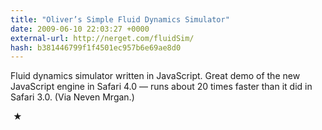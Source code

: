 ```yaml
---
title: "Oliver’s Simple Fluid Dynamics Simulator"
date: 2009-06-10 22:03:27 +0000
external-url: http://nerget.com/fluidSim/
hash: b381446799f1f4501ec957b6e69ae8d0
---
```


Fluid dynamics simulator written in JavaScript. Great demo of the new JavaScript engine in Safari 4.0 — runs about 20 times faster than it did in Safari 3.0. (Via Neven Mrgan.)



 ★ 


